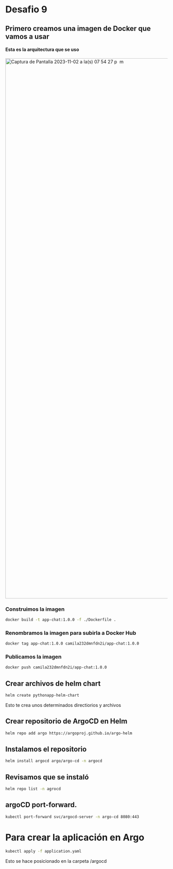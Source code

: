 # Desafio 9
## Primero creamos una imagen de Docker que vamos a usar
#### Esta es la arquitectura que se uso
<img width="1680" alt="Captura de Pantalla 2023-11-02 a la(s) 07 54 27 p  m" src="https://github.com/CamilaCosentino/HelmChartKubbernetesGitOps/assets/89109209/e6d8fb74-7535-4390-8aca-00e42e31328d">

### Construimos la imagen
```bash
docker build -t app-chat:1.0.0 -f ./Dockerfile .
```

### Renombramos la imagen para subirla a Docker Hub
```bash
docker tag app-chat:1.0.0 camila232dmnfdn2i/app-chat:1.0.0
```


### Publicamos la imagen
```bash
docker push camila232dmnfdn2i/app-chat:1.0.0
```


## Crear archivos de helm chart
```bash
helm create pythonapp-helm-chart
```
Esto te crea unos determinados directiorios y archivos



## Crear repositorio de ArgoCD en Helm
```bash
helm repo add argo https://argoproj.github.io/argo-helm
```
## Instalamos el repositorio
```bash
helm install argocd argo/argo-cd -n argocd
```
## Revisamos que se instaló
```bash
helm repo list -n agrocd
```
## argoCD port-forward.
```bash
kubectl port-forward svc/argocd-server -n argo-cd 8080:443
```

# Para crear la aplicación en Argo
```bash
kubectl apply -f application.yaml
```
Esto se hace posicionado en la carpeta /argocd

